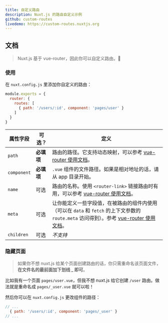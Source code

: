 ```yaml
---
title: 自定义路由
description: Nuxt.js 的路由自定义示例
github: custom-routes
livedemo: https://custom-routes.nuxtjs.org
---
```


## 文档

> Nuxt.js 基于 vue-router，因此你可以自定义路由。:rocket:

### 使用

在 `nuxt.config.js` 里添加你自定义的路由：
```js
module.exports = {
  router: {
    routes: [
      { path: '/users/:id', component: 'pages/user' }
    ]
  }
}
```

| 属性字段 | 可选？ | 定义 |
|------|------------|-----------|
| `path` | **必填项** | 路由的路径。它支持动态映射，可以参考 [vue-router 使用文档](https://router.vuejs.org/en/essentials/dynamic-matching.html)。 |
| `component` | **必填项** | `.vue` 组件的文件路径。如果是相对地址的话，请从 app 目录开始。 |
| `name` | 可选 | 路由的名称。使用 `<router-link>` 链接路由时有用，可以参考 [vue-router 使用文档](https://router.vuejs.org/en/essentials/named-routes.html)。 |
| `meta` | 可选 | 让你能定义一些字段值，在被路由的组件内使用（可以在 `data` 和 `fetch` 的上下文参数的 `route.meta` 访问得到）。参考 [vue-router 使用文档](https://router.vuejs.org/en/advanced/meta.html)。 |
| `children` | 可选 | *不支持* |

### 隐藏页面

>如果你不想 nuxt.js 给某个页面创建路由的话，你只需重命名该页面文件，**在文件名的最前面加下划线 _ 即可**。

比如我有一个页面 `pages/user.vue`，但我不想 nuxt.js 给它创建 `/user` 路由。做法就是重命名成 `pages/_user.vue` 就可以啦！

然后你可以在 `nuxt.config.js` 更改组件的路径：
```js
// ...
  { path: '/users/:id', component: 'pages/_user' }
// ...
```
